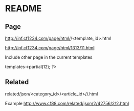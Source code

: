 README
=====


Page
----
http://inf.cf1234.com/page/html/<any>/<template_id>.html

http://inf.cf1234.com/page/html/1313/11.html

Include other page in the current templates
<?php $this->templates->partial(12); ?>



Related
----
related/json/<category_id>/<article_id>/<before>/<alfer>.html

Example
http://www.cf88.com/related/json/2/42756/2/2.html
